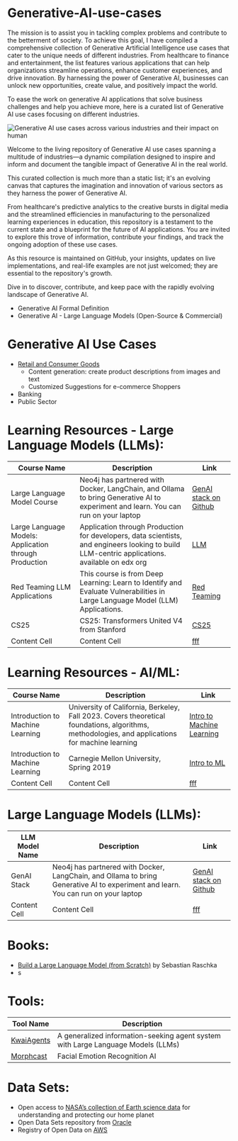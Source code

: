 # Generative-AI-use-cases
The mission is to assist you in tackling complex problems and contribute to the betterment of society. To achieve this goal, I have compiled a comprehensive collection of Generative Artificial Intelligence use cases that cater to the unique needs of different industries. From healthcare to finance and entertainment, the list features various applications that can help organizations streamline operations, enhance customer experiences, and drive innovation. By harnessing the power of Generative AI, businesses can unlock new opportunities, create value, and positively impact the world.

To ease the work on generative AI applications that solve business challenges and help you achieve more, here is a curated list of Generative AI use cases focusing on different industries. 

![Generative AI use cases across various industries and their impact on human](https://github.com/kashifmannzoor/Generative-AI-use-cases/assets/42314831/f10b5bac-d714-4532-be90-1c81690ff04c)

Welcome to the living repository of Generative AI use cases spanning a multitude of industries—a dynamic compilation designed to inspire and inform and document the tangible impact of Generative AI in the real world.

This curated collection is much more than a static list; it's an evolving canvas that captures the imagination and innovation of various sectors as they harness the power of Generative AI. 

From healthcare's predictive analytics to the creative bursts in digital media and the streamlined efficiencies in manufacturing to the personalized learning experiences in education, this repository is a testament to the current state and a blueprint for the future of AI applications. You are invited to explore this trove of information, contribute your findings, and track the ongoing adoption of these use cases. 

As this resource is maintained on GitHub, your insights, updates on live implementations, and real-life examples are not just welcomed; they are essential to the repository's growth.

Dive in to discover, contribute, and keep pace with the rapidly evolving landscape of Generative AI.

- Generative AI Formal Definition
- Generative AI - Large Language Models (Open-Source & Commercial)

# Generative AI Use Cases
- [Retail and Consumer Goods](https://github.com/kashifmannzoor/Generative-AI-use-cases/blob/main/Retail-and-Consumer-Goods-industry.md)
  - Content generation: create product descriptions from images and text
  - Customized Suggestions for e-commerce Shoppers
- Banking
- Public Sector

  
# Learning Resources - Large Language Models (LLMs):

| Course Name  | Description |Link |
| ------------- | ------------- |-------------|
| Large Language Model Course​  | Neo4j has partnered with Docker, LangChain, and Ollama to bring Generative AI to experiment and learn. You can run on your laptop  |[GenAI stack on Github](https://github.com/docker/genai-stack)|
| ​Large Language Models: Application through Production | Application through Production for developers, data scientists, and engineers looking to build LLM-centric applications. available on edx org  |[LLM](https://www.edx.org/learn/computer-science/databricks-large-language-models-application-through-production)|
| Red Teaming LLM Applications | This course is from Deep Learning: Learn to Identify and Evaluate Vulnerabilities in Large Language Model (LLM) Applications.  |[Red Teaming](https://www.deeplearning.ai/short-courses/red-teaming-llm-applications/)|
| CS25  | CS25: Transformers United V4 from Stanford  |[CS25](https://web.stanford.edu/class/cs25/)|
| Content Cell  | Content Cell  |[fff](https://github.com/docker/genai-stack)|


# Learning Resources - AI/ML:

| Course Name  | Description |Link |
| ------------- | ------------- |-------------|
| Introduction to Machine Learning |University of California, Berkeley, Fall 2023. Covers theoretical foundations, algorithms, methodologies, and applications for machine learning  |[Intro to Machine Learning](https://eecs189.org)|
| ​Introduction to Machine Learning | Carnegie Mellon University, Spring 2019 |[Intro to ML](https://www.cs.cmu.edu/~ninamf/courses/315sp19/lectures.shtml)|
| Content Cell  | Content Cell  |[fff](https://github.com/docker/genai-stack)|


# Large Language Models (LLMs):

| LLM Model Name  | Description |Link |
| ------------- | ------------- |-------------|
| GenAI Stack  | Neo4j has partnered with Docker, LangChain, and Ollama to bring Generative AI to experiment and learn. You can run on your laptop  |[GenAI stack on Github](https://github.com/docker/genai-stack)|
| Content Cell  | Content Cell  |[fff](https://github.com/docker/genai-stack)|

# Books:
- [Build a Large Language Model (from Scratch)​](https://www.manning.com/books/build-a-large-language-model-from-scratch) by Sebastian Raschka
- s

# Tools:

| Tool Name  | Description |
| ------------- | ------------- |
| [KwaiAgents](https://github.com/KwaiKEG/KwaiAgents) |A generalized information-seeking agent system with Large Language Models (LLMs)  |
| [Morphcast](https://www.morphcast.com) |Facial Emotion Recognition AI |


# Data Sets:
- Open access to [NASA’s collection of Earth science data](https://www.earthdata.nasa.gov) for understanding and protecting our home planet
- Open Data Sets repository from [Oracle​](https://opendata.oraclecloud.com/ords/r/opendata/opendata/search?)
- Registry of Open Data on [AWS](https://registry.opendata.aws)​
